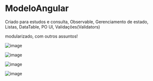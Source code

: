 # ModeloAngular

Criado para estudos e consulta, 
Observable, Gerenciamento de estado, Listas, DataTable, PO UI, Validações(Validators)

modularizado, com outros assuntos!

![image](https://user-images.githubusercontent.com/55091307/168938679-f6aa701a-caed-4ac8-9fad-305ed28117ac.png)

![image](https://user-images.githubusercontent.com/55091307/168938855-2143d25c-c8ed-4866-bf55-1bede6dfce5f.png)

![image](https://user-images.githubusercontent.com/55091307/168938956-233e8983-647f-4a16-bbe0-c89890963901.png)

![image](https://user-images.githubusercontent.com/55091307/168939432-8809f8d8-a2fb-48c7-b642-a7831ec097c9.png)



